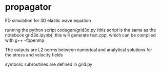 # propagator

FD simulation for 3D elastic wave equation

running the python script codegen/grid3d.py (this script is the same as the notebook grid3d.ipynb), this will generate test.cpp, which can be compiled with g++ -fopenmp

The outputs are L2 norms between numerical and analytical solutions for the stress and velocity fields

symbolic subroutines are defined in grid.py

